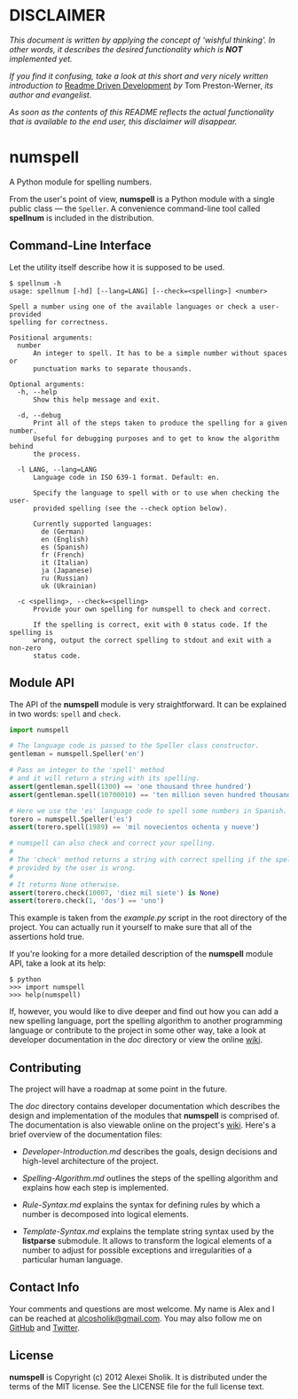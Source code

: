 DISCLAIMER
==========

_This document is written by applying the concept of 'wishful thinking'. In
other words, it describes the desired functionality which is **NOT** implemented
yet._

_If you find it confusing, take a look at this short and very nicely written
introduction to_ [Readme Driven Development][0] _by_ Tom Preston-Werner, _its
author and evangelist._

_As soon as the contents of this README reflects the actual functionality that
is available to the end user, this disclaimer will disappear._

  [0]: http://tom.preston-werner.com/2010/08/23/readme-driven-development.html

numspell
========

A Python module for spelling numbers.

From the user's point of view, **numspell** is a Python module with a single
public class — the `Speller`. A convenience command-line tool called
**spellnum** is included in the distribution.


## Command-Line Interface ##

Let the utility itself describe how it is supposed to be used.

```shell
$ spellnum -h
usage: spellnum [-hd] [--lang=LANG] [--check=<spelling>] <number>

Spell a number using one of the available languages or check a user-provided
spelling for correctness.

Positional arguments:
  number
      An integer to spell. It has to be a simple number without spaces or
      punctuation marks to separate thousands.

Optional arguments:
  -h, --help
      Show this help message and exit.

  -d, --debug
      Print all of the steps taken to produce the spelling for a given number.
      Useful for debugging purposes and to get to know the algorithm behind
      the process.

  -l LANG, --lang=LANG
      Language code in ISO 639-1 format. Default: en.

      Specify the language to spell with or to use when checking the user-
      provided spelling (see the --check option below).

      Currently supported languages:
        de (German)
        en (English)
        es (Spanish)
        fr (French)
        it (Italian)
        ja (Japanese)
        ru (Russian)
        uk (Ukrainian)

  -c <spelling>, --check=<spelling>
      Provide your own spelling for numspell to check and correct.

      If the spelling is correct, exit with 0 status code. If the spelling is
      wrong, output the correct spelling to stdout and exit with a non-zero
      status code.
```


## Module API ##

The API of the **numspell** module is very straightforward. It can be
explained in two words: `spell` and `check`.

```python
import numspell

# The language code is passed to the Speller class constructor.
gentleman = numspell.Speller('en')

# Pass an integer to the 'spell' method
# and it will return a string with its spelling.
assert(gentleman.spell(1300) == 'one thousand three hundred')
assert(gentleman.spell(10700010) == 'ten million seven hundred thousand ten')

# Here we use the 'es' language code to spell some numbers in Spanish.
torero = numspell.Speller('es')
assert(torero.spell(1989) == 'mil novecientos ochenta y nueve')

# numspell can also check and correct your spelling.
#
# The 'check' method returns a string with correct spelling if the spelling
# provided by the user is wrong.
#
# It returns None otherwise.
assert(torero.check(10007, 'diez mil siete') is None)
assert(torero.check(1, 'dos') == 'uno')
```

This example is taken from the _example.py_ script in the root directory of the
project. You can actually run it yourself to make sure that all of the
assertions hold true.

If you're looking for a more detailed description of the **numspell** module
API, take a look at its help:

    $ python
    >>> import numspell
    >>> help(numspell)

If, however, you would like to dive deeper and find out how you can add a new
spelling language, port the spelling algorithm to another programming language
or contribute to the project in some other way, take a look at developer
documentation in the _doc_ directory or view the online [wiki][1].


## Contributing ##

The project will have a roadmap at some point in the future.

The _doc_ directory contains developer documentation which describes the design
and implementation of the modules that **numspell** is comprised of. The
documentation is also viewable online on the project's [wiki][1]. Here's a
brief overview of the documentation files:

* _Developer-Introduction.md_ describes the goals, design decisions and
  high-level architecture of the project.

* _Spelling-Algorithm.md_ outlines the steps of the spelling algorithm and
  explains how each step is implemented.

* _Rule-Syntax.md_ explains the syntax for defining rules by which a number is
  decomposed into logical elements.

* _Template-Syntax.md_ explains the template string syntax used by the
  **listparse** submodule. It allows to transform the logical elements of a
  number to adjust for possible exceptions and irregularities of a particular
  human language.


## Contact Info ##

Your comments and questions are most welcome. My name is Alex and I can be
reached at alcosholik@gmail.com. You may also follow me on
[GitHub](https://github.com/alco) and
[Twitter](https://twitter.com/true_droid).


## License ##

**numspell** is Copyright (c) 2012 Alexei Sholik. It is distributed under the
terms of the MIT license. See the LICENSE file for the full license text.


  [1]: https://github.com/alco/numspell/wiki
